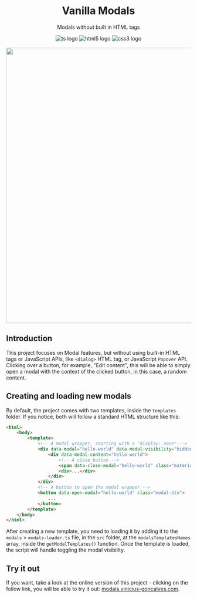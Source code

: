 <div align="center">
    <h1>Vanilla Modals</h1>
    <p>Modals without built in HTML tags</p>
    <div>
        <img alt="ts logo" src="https://img.shields.io/badge/TypeScript-323330?style=for-the-badge&logo=typescript&logoColor=3077C5" />
    	<img alt="html5 logo" src="https://img.shields.io/badge/HTML5-323330?style=for-the-badge&logo=html5" />
    	<img alt="css3 logo" src="https://img.shields.io/badge/CSS3-323330?style=for-the-badge&logo=css3&logoColor=007ACC" />
    </div>
    <br />
    <img width="750" src="https://live.staticflickr.com/65535/53543884359_145d212d03_b.jpg"/>
</div>

## Introduction
This project focuses on Modal features, but without using built-in HTML tags or JavaScript APIs, like `<dialog>` HTML tag, or JavaScript `Popover` API. Clicking over a button, for example, "Edit content", this will be able to simply open a modal with the context of the clicked button, in this case, a random content.

## Creating and loading new modals
By default, the project comes with two templates, inside the `templates` folder. If you notice, both will follow a standard HTML structure like this:

```html
<html>
    <body>
        <template>
            <!-- A modal wrapper, starting with a "display: none" -->
            <div data-modal="hello-world" data-modal-visibility="hidden" style="display: none;">
                <div data-modal-content="hello-world">
                    <!-- A close button -->
                    <span data-close-modal="hello-world" class="material-symbols-outlined close-btn" role="button">close</span>
                    <div>...</div>
                </div>
            </div>
            <!-- A button to open the modal wrapper -->
            <button data-open-modal="hello-world" class="modal-btn">
                ...
            </button>
        </template>
    </body>
</html>
```

After creating a new template, you need to loading it by adding it to the `modals` > `modals-loader.ts` file, in the `src` folder, at the `modalsTemplatesNames` array, inside the `getModalTemplates()` function. Once the template is loaded, the script will handle toggling the modal visibility.

## Try it out
If you want, take a look at the online version of this project - clicking on the follow link, you will be able to try it out: [modals.vinicius-goncalves.com](https://modals.vinicius-goncalves.com).

